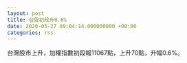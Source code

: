 ```yaml
---
layout: post
title: 台股初段升0.6%
date: 2020-05-27 09:04:14.000000000 +08:00
categories: rss
---
```


台灣股市上升，加權指數初段報11067點，上升70點，升幅0.6%。
